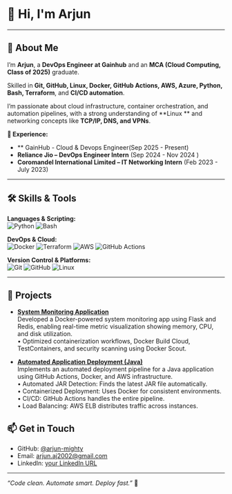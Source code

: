 <!--
 **arjun-mighty/arjun-mighty** is a special repository.  
 Put your profile README here and it will show up on your GitHub profile.
-->

# 👋 Hi, I'm Arjun 

---

## 🔭 About Me

I’m **Arjun**, a **DevOps Engineer at Gainhub** and an **MCA (Cloud Computing, Class of 2025)** graduate.

Skilled in **Git, GitHub, Linux, Docker, GitHub Actions, AWS, Azure, Python, Bash, Terraform**, and **CI/CD automation**.  

I’m passionate about cloud infrastructure, container orchestration, and automation pipelines, with a strong understanding of **Linux ** and networking concepts like **TCP/IP, DNS, and VPNs**.

**💼 Experience:**
- ** GainHub - Cloud & Devops Engineer(Sep 2025 - Present)
- **Reliance Jio – DevOps Engineer Intern** (Sep 2024 - Nov 2024 )  
- **Coromandel International Limited – IT Networking Intern** (Feb 2023 - July 2023)

---

## 🛠️ Skills & Tools

**Languages & Scripting:**  
![Python](https://img.shields.io/badge/-Python-3776AB?style=flat-square&logo=python&logoColor=white) 
![Bash](https://img.shields.io/badge/-Bash-4EAA25?style=flat-square&logo=gnu-bash&logoColor=white)  

**DevOps & Cloud:**  
![Docker](https://img.shields.io/badge/-Docker-2496ED?style=flat-square&logo=docker&logoColor=white) 
![Terraform](https://img.shields.io/badge/-Terraform-7B42BC?style=flat-square&logo=terraform&logoColor=white) 
![AWS](https://img.shields.io/badge/-AWS-232F3E?style=flat-square&logo=amazon-aws&logoColor=white) 
![GitHub Actions](https://img.shields.io/badge/-GitHub%20Actions-2088FF?style=flat-square&logo=github-actions&logoColor=white)  

**Version Control & Platforms:**  
![Git](https://img.shields.io/badge/-Git-F05032?style=flat-square&logo=git&logoColor=white) 
![GitHub](https://img.shields.io/badge/-GitHub-181717?style=flat-square&logo=github&logoColor=white) 
![Linux](https://img.shields.io/badge/-Linux-FCC624?style=flat-square&logo=linux&logoColor=black)  

---

## 🚀 Projects

- [**System Monitoring Application**](https://github.com/arjun-mighty/System_Monitoring_Docker-project)  
  Developed a Docker-powered system monitoring app using Flask and Redis, enabling real-time metric visualization showing memory, CPU, and disk utilization.  
  • Optimized containerization workflows, Docker Build Cloud, TestContainers, and security scanning using Docker Scout.

- [**Automated Application Deployment (Java)**](https://github.com/arjun-mighty/dockerized-java-app-aws-cicd)  
  Implements an automated deployment pipeline for a Java application using GitHub Actions, Docker, and AWS infrastructure.  
  • Automated JAR Detection: Finds the latest JAR file automatically.  
  • Containerized Deployment: Uses Docker for consistent environments.  
  • CI/CD: GitHub Actions handles the entire pipeline.  
  • Load Balancing: AWS ELB distributes traffic across instances.


## 📫 Get in Touch

- GitHub: [@arjun-mighty](https://github.com/arjun-mighty)  
- Email: arjun.aj2002@gmail.com  
- LinkedIn: [your LinkedIn URL]([https://linkedin.com](https://www.linkedin.com/in/arjun-budda/))  

---


*“Code clean. Automate smart. Deploy fast.”* 🚀
